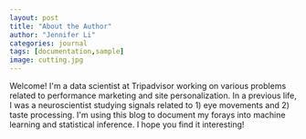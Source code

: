 ```yaml
---
layout: post
title: "About the Author"
author: "Jennifer Li"
categories: journal
tags: [documentation,sample]
image: cutting.jpg
---
```


Welcome!  I'm a data scientist at Tripadvisor working on various problems related to performance marketing and site personalization.  In a previous life, I was a neuroscientist studying signals related to 1) eye movements and 2) taste processing.  I'm using this blog to document my forays into machine learning and statistical inference.  I hope you find it interesting!
